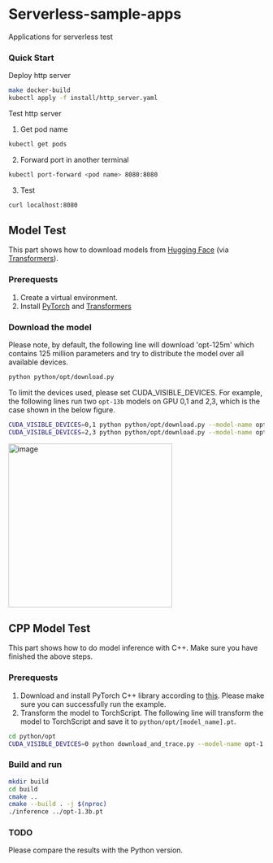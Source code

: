 # Serverless-sample-apps
Applications for serverless test

### Quick Start
Deploy http server
```bash
make docker-build
kubectl apply -f install/http_server.yaml
```
Test http server
1. Get pod name
```bash
kubectl get pods
```
2. Forward port in another terminal
```bash
kubectl port-forward <pod name> 8080:8080
```

3. Test
```bash
curl localhost:8080
```

## Model Test
This part shows how to download models from [Hugging Face](https://huggingface.co/models) (via [Transformers](https://github.com/huggingface/transformers)).

### Prerequests
1. Create a virtual environment.
2. Install [PyTorch](https://pytorch.org/get-started/locally/) and [Transformers](https://huggingface.co/docs/transformers/installation)

### Download the model
Please note, by default, the following line will download 'opt-125m' which contains 125 million parameters and try to distribute the model over all available devices.
```bash
python python/opt/download.py
```

To limit the devices used, please set CUDA_VISIBLE_DEVICES. For example, the following lines run two `opt-13b` models on GPU 0,1 and 2,3, which is the case shown in the below figure.
```bash
CUDA_VISIBLE_DEVICES=0,1 python python/opt/download.py --model-name opt-13b &
CUDA_VISIBLE_DEVICES=2,3 python python/opt/download.py --model-name opt-13b &
```
<img width="322" alt="image" src="https://user-images.githubusercontent.com/31511840/216121121-17b480d9-9bf2-4667-aac5-985b08002668.png">


## CPP Model Test
This part shows how to do model inference with C++. Make sure you have finished the above steps.

### Prerequests
1. Download and install PyTorch C++ library according to [this](https://pytorch.org/cppdocs/installing.html). Please make sure you can successfully run the example.
2. Transform the model to TorchScript. The following line will transform the model to TorchScript and save it to `python/opt/[model_name].pt`.
```bash
cd python/opt
CUDA_VISIBLE_DEVICES=0 python download_and_trace.py --model-name opt-1.3b
```

### Build and run
```bash
mkdir build
cd build
cmake ..
cmake --build . -j $(nproc)
./inference ../opt-1.3b.pt
```

### TODO
Please compare the results with the Python version.